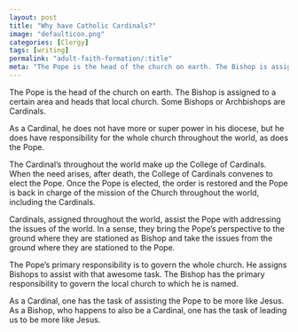 ```yaml
---
layout: post
title: "Why have Catholic Cardinals?"
image: "defaulticon.png"
categories: [Clergy]
tags: [writing]
permalink: "adult-faith-formation/:title"
meta: "The Pope is the head of the church on earth. The Bishop is assigned to a certain area and heads that local church. Some Bishops or Archbishops are Cardinals."
---
```

The Pope is the head of the church on earth. The Bishop is assigned to a certain area and heads that local church. Some Bishops or Archbishops are Cardinals.
<!--more-->

As a Cardinal, he does not have more or super power in his diocese, but he does have responsibility for the whole church throughout the world, as does the Pope.

The Cardinal’s throughout the world make up the College of Cardinals. When the need arises, after death, the College of Cardinals convenes to elect the Pope. Once the Pope is elected, the order is restored and the Pope is back in charge of the mission of the Church throughout the world, including the Cardinals.

Cardinals, assigned throughout the world, assist the Pope with addressing the issues of the world. In a sense, they bring the Pope’s perspective to the ground where they are stationed as Bishop and take the issues from the ground where they are stationed to the Pope.

The Pope’s primary responsibility is to govern the whole church.
He assigns Bishops to assist with that awesome task.
The Bishop has the primary responsibility to govern the local church to which he is named.

As a Cardinal, one has the task of assisting the Pope to be more like Jesus. As a Bishop, who happens to also be a Cardinal, one has the task of leading us to be more like Jesus.